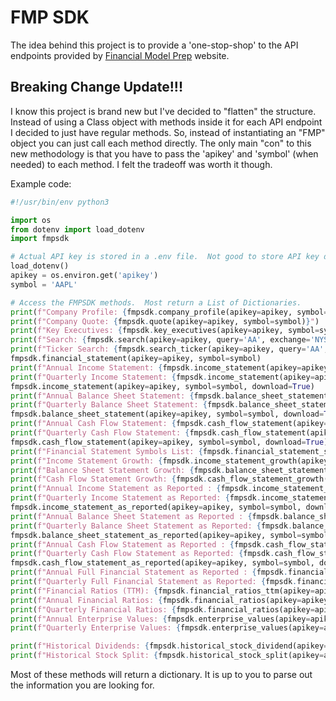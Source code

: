 # FMP SDK
The idea behind this project is to provide a 'one-stop-shop' to the API endpoints provided by 
[Financial Model Prep](http://financialmodelingprep.com) website.

## Breaking Change Update!!!
I know this project is brand new but I've decided to "flatten" the structure.  Instead of using a Class object with 
methods inside it for each API endpoint I decided to just have regular methods.  So, instead of instantiating an 
"FMP" object you can just call each method directly.  The only main "con" to this new methodology is that you have 
to pass the 'apikey' and 'symbol' (when needed) to each method.  I felt the tradeoff was worth it though.

Example code:
```python
#!/usr/bin/env python3

import os
from dotenv import load_dotenv
import fmpsdk

# Actual API key is stored in a .env file.  Not good to store API key directly in script.
load_dotenv()
apikey = os.environ.get('apikey')
symbol = 'AAPL'

# Access the FMPSDK methods.  Most return a List of Dictionaries.
print(f"Company Profile: {fmpsdk.company_profile(apikey=apikey, symbol=symbol)}")
print(f"Company Quote: {fmpsdk.quote(apikey=apikey, symbol=symbol)}")
print(f"Key Executives: {fmpsdk.key_executives(apikey=apikey, symbol=symbol)}")
print(f"Search: {fmpsdk.search(apikey=apikey, query='AA', exchange='NYSE', limit=10)}")
print(f"Ticker Search: {fmpsdk.search_ticker(apikey=apikey, query='AA', exchange='NYSE', limit=5)}")
fmpsdk.financial_statement(apikey=apikey, symbol=symbol)
print(f"Annual Income Statement: {fmpsdk.income_statement(apikey=apikey, symbol=symbol)}")
print(f"Quarterly Income Statement: {fmpsdk.income_statement(apikey=apikey, symbol=symbol, period='quarter')}")
fmpsdk.income_statement(apikey=apikey, symbol=symbol, download=True)
print(f"Annual Balance Sheet Statement: {fmpsdk.balance_sheet_statement(apikey=apikey, symbol=symbol)}")
print(f"Quarterly Balance Sheet Statement: {fmpsdk.balance_sheet_statement(apikey=apikey, symbol=symbol, period='quarter')}")
fmpsdk.balance_sheet_statement(apikey=apikey, symbol=symbol, download=True)
print(f"Annual Cash Flow Statement: {fmpsdk.cash_flow_statement(apikey=apikey, symbol=symbol, )}")
print(f"Quarterly Cash Flow Statement: {fmpsdk.cash_flow_statement(apikey=apikey, symbol=symbol, period='quarter')}")
fmpsdk.cash_flow_statement(apikey=apikey, symbol=symbol, download=True)
print(f"Financial Statement Symbols List: {fmpsdk.financial_statement_symbol_lists(apikey=apikey)}")
print(f"Income Statement Growth: {fmpsdk.income_statement_growth(apikey=apikey, symbol=symbol, limit=10)}")
print(f"Balance Sheet Statement Growth: {fmpsdk.balance_sheet_statement_growth(apikey=apikey, symbol=symbol, limit=10)}")
print(f"Cash Flow Statement Growth: {fmpsdk.cash_flow_statement_growth(apikey=apikey, symbol=symbol, limit=10)}")
print(f"Annual Income Statement as Reported : {fmpsdk.income_statement_as_reported(apikey=apikey, symbol=symbol)}")
print(f"Quarterly Income Statement as Reported: {fmpsdk.income_statement_as_reported(apikey=apikey, symbol=symbol, period='quarter')}")
fmpsdk.income_statement_as_reported(apikey=apikey, symbol=symbol, download=True)
print(f"Annual Balance Sheet Statement as Reported : {fmpsdk.balance_sheet_statement_as_reported(apikey=apikey, symbol=symbol)}")
print(f"Quarterly Balance Sheet Statement as Reported: {fmpsdk.balance_sheet_statement_as_reported(apikey=apikey, symbol=symbol, period='quarter')}")
fmpsdk.balance_sheet_statement_as_reported(apikey=apikey, symbol=symbol, download=True)
print(f"Annual Cash Flow Statement as Reported : {fmpsdk.cash_flow_statement_as_reported(apikey=apikey, symbol=symbol)}")
print(f"Quarterly Cash Flow Statement as Reported: {fmpsdk.cash_flow_statement_as_reported(apikey=apikey, symbol=symbol, period='quarter')}")
fmpsdk.cash_flow_statement_as_reported(apikey=apikey, symbol=symbol, download=True)
print(f"Annual Full Financial Statement as Reported : {fmpsdk.financial_statement_full_as_reported(apikey=apikey, symbol=symbol)}")
print(f"Quarterly Full Financial Statement as Reported: {fmpsdk.financial_statement_full_as_reported(apikey=apikey, symbol=symbol, period='quarter')}")
print(f"Financial Ratios (TTM): {fmpsdk.financial_ratios_ttm(apikey=apikey, symbol=symbol)}")
print(f"Annual Financial Ratios: {fmpsdk.financial_ratios(apikey=apikey, symbol=symbol, period='annual')}")
print(f"Quarterly Financial Ratios: {fmpsdk.financial_ratios(apikey=apikey, symbol=symbol, period='quarter')}")
print(f"Annual Enterprise Values: {fmpsdk.enterprise_values(apikey=apikey, symbol=symbol)}")
print(f"Quarterly Enterprise Values: {fmpsdk.enterprise_values(apikey=apikey, symbol=symbol, period='quarter')}")

print(f"Historical Dividends: {fmpsdk.historical_stock_dividend(apikey=apikey, symbol=symbol)}")
print(f"Historical Stock Split: {fmpsdk.historical_stock_split(apikey=apikey, symbol=symbol)}")
```

Most of these methods will return a dictionary.  It is up to you to parse out the information you are looking for.
